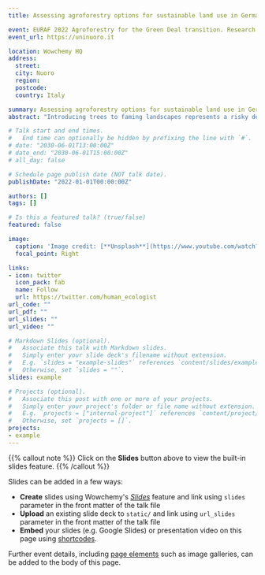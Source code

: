 ```yaml
---
title: Assessing agroforestry options for sustainable land use in Germany

event: EURAF 2022 Agroforestry for the Green Deal transition. Research and innovation towards the sustainable development of agriculture and forestry
event_url: https://uninuoro.it

location: Wowchemy HQ
address:
  street: 
  city: Nuoro
  region: 
  postcode: 
  country: Italy

summary: Assessing agroforestry options for sustainable land use in Germany
abstract: "Introducing trees to faming landscapes represents a risky decision with large uncertainties. In this project we worked with Woodify, a startup that reforests damaged woodlands and sells the CO2 certificates. Woodify offers local carbon offsets through contracts with German forest owners. They bought a plot of land for reforestation in the Eifel region of Germany but could not use it for forest, as the land use plan did not allow it. However, the land use plan would allow for an agroforestry system where agricultural production is combined with trees. We applied holistic modeling processes to support Woodify in determining if such an investment would be economically viable."

# Talk start and end times.
#   End time can optionally be hidden by prefixing the line with `#`.
# date: "2030-06-01T13:00:00Z"
# date_end: "2030-06-01T15:00:00Z"
# all_day: false

# Schedule page publish date (NOT talk date).
publishDate: "2022-01-01T00:00:00Z"

authors: []
tags: []

# Is this a featured talk? (true/false)
featured: false

image:
  caption: 'Image credit: [**Unsplash**](https://www.youtube.com/watch?v=QjDJrg_OBpI&t=11s)'
  focal_point: Right

links:
- icon: twitter
  icon_pack: fab
  name: Follow
  url: https://twitter.com/human_ecologist
url_code: ""
url_pdf: ""
url_slides: ""
url_video: ""

# Markdown Slides (optional).
#   Associate this talk with Markdown slides.
#   Simply enter your slide deck's filename without extension.
#   E.g. `slides = "example-slides"` references `content/slides/example-slides.md`.
#   Otherwise, set `slides = ""`.
slides: example

# Projects (optional).
#   Associate this post with one or more of your projects.
#   Simply enter your project's folder or file name without extension.
#   E.g. `projects = ["internal-project"]` references `content/project/deep-learning/index.md`.
#   Otherwise, set `projects = []`.
projects:
- example
---
```


{{% callout note %}}
Click on the **Slides** button above to view the built-in slides feature.
{{% /callout %}}

Slides can be added in a few ways:

- **Create** slides using Wowchemy's [*Slides*](https://wowchemy.com/docs/managing-content/#create-slides) feature and link using `slides` parameter in the front matter of the talk file
- **Upload** an existing slide deck to `static/` and link using `url_slides` parameter in the front matter of the talk file
- **Embed** your slides (e.g. Google Slides) or presentation video on this page using [shortcodes](https://wowchemy.com/docs/writing-markdown-latex/).

Further event details, including [page elements](https://wowchemy.com/docs/writing-markdown-latex/) such as image galleries, can be added to the body of this page.
